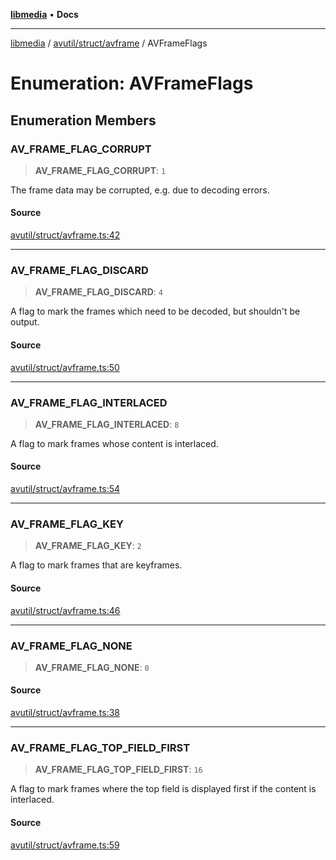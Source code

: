 [**libmedia**](../../../../README.md) • **Docs**

***

[libmedia](../../../../README.md) / [avutil/struct/avframe](../README.md) / AVFrameFlags

# Enumeration: AVFrameFlags

## Enumeration Members

### AV\_FRAME\_FLAG\_CORRUPT

> **AV\_FRAME\_FLAG\_CORRUPT**: `1`

The frame data may be corrupted, e.g. due to decoding errors.

#### Source

[avutil/struct/avframe.ts:42](https://github.com/zhaohappy/libmedia/blob/83708827f1f74f03ced670ca9bc2d9d1e5e5366a/src/avutil/struct/avframe.ts#L42)

***

### AV\_FRAME\_FLAG\_DISCARD

> **AV\_FRAME\_FLAG\_DISCARD**: `4`

A flag to mark the frames which need to be decoded, but shouldn't be output.

#### Source

[avutil/struct/avframe.ts:50](https://github.com/zhaohappy/libmedia/blob/83708827f1f74f03ced670ca9bc2d9d1e5e5366a/src/avutil/struct/avframe.ts#L50)

***

### AV\_FRAME\_FLAG\_INTERLACED

> **AV\_FRAME\_FLAG\_INTERLACED**: `8`

A flag to mark frames whose content is interlaced.

#### Source

[avutil/struct/avframe.ts:54](https://github.com/zhaohappy/libmedia/blob/83708827f1f74f03ced670ca9bc2d9d1e5e5366a/src/avutil/struct/avframe.ts#L54)

***

### AV\_FRAME\_FLAG\_KEY

> **AV\_FRAME\_FLAG\_KEY**: `2`

A flag to mark frames that are keyframes.

#### Source

[avutil/struct/avframe.ts:46](https://github.com/zhaohappy/libmedia/blob/83708827f1f74f03ced670ca9bc2d9d1e5e5366a/src/avutil/struct/avframe.ts#L46)

***

### AV\_FRAME\_FLAG\_NONE

> **AV\_FRAME\_FLAG\_NONE**: `0`

#### Source

[avutil/struct/avframe.ts:38](https://github.com/zhaohappy/libmedia/blob/83708827f1f74f03ced670ca9bc2d9d1e5e5366a/src/avutil/struct/avframe.ts#L38)

***

### AV\_FRAME\_FLAG\_TOP\_FIELD\_FIRST

> **AV\_FRAME\_FLAG\_TOP\_FIELD\_FIRST**: `16`

A flag to mark frames where the top field is displayed first if the content
is interlaced.

#### Source

[avutil/struct/avframe.ts:59](https://github.com/zhaohappy/libmedia/blob/83708827f1f74f03ced670ca9bc2d9d1e5e5366a/src/avutil/struct/avframe.ts#L59)
